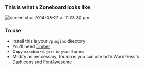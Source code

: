 ### This is what a Zoneboard looks like

![screen shot 2014-08-22 at 11 03 30 pm](https://cloud.githubusercontent.com/assets/1298086/4019502/9593b544-2a72-11e4-9fad-276b864bd012.png)

### To use
- Install this in your `/plugins` directory
- You'll need [Timber](https://github.com/jarednova/timber)
- Copy `zoneboard.json` to your theme
- Modify as neccessary, for icons you can use both WordPress's [Dashicons](http://melchoyce.github.io/dashicons/) and [FontAwesome](http://fortawesome.github.io/Font-Awesome/)